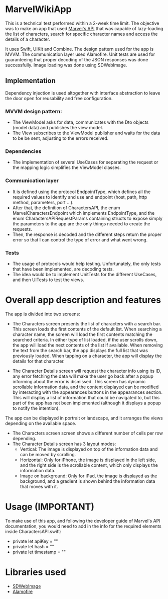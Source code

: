 # MarvelWikiApp

This is a technical test performed within a 2-week time limit. The objective was to make an app that used [Marvel's API](https://developer.marvel.com/docs) that was capable of lazy-loading the list of characters, search for specific character names and access the details of a character. 

It uses Swift, UIKit and Combine. 
The design pattern used for the app is MVVM. 
The communication layer used Alamofire.
Unit tests are used for guaranteeing that proper decoding of the JSON responses was done successfully.
Image loading was done using SDWebImage.

## Implementation

Dependency injection is used altogether with interface abstraction to leave the door open for reusability and free configuration.

### MVVM design pattern:
- The ViewModel asks for data, communicates with the Dto objects (model data) and publishes the view model.
- The View subscribes to the ViewModel publisher and waits for the data to be be sent, adjusting to the errors received. 

### Dependencies
- The implementation of several UseCases for separating the request or the mapping logic simplifies the ViewModel classes.

### Communication layer
- It is defined using the protocol EndpointType, which defines all the required values to identify and use and endpoint (host, path, http method, parameters, port ...).
- After that, the definition of CharactersAPI, the enum MarvelCharactersEndpoint which implements EndpointType, and the enum CharactersAPIRequestParams containing structs to expose simply the parameters to the app are the only things needed to create the requests.
- Then, the response is decoded and the different steps return the proper error so that I can control the type of error and what went wrong.

### Tests
- The usage of protocols would help testing. Unfortunately, the only tests that have been implemented, are decoding tests.
- The idea would be to implement UnitTests for the different UseCases, and then UITests to test the views.

# Overall app description and features

The app is divided into two screens:
  - The Characters screen presents the list of characters with a search bar. This screen loads the first contents of the default list. When searching a character name, the screen will load the first contents matching the searched criteria. In either type of list loaded, if the user scrolls down, the app will load the next contents of the list if available.
    When removing the text from the search bar, the app displays the full list that was previously loaded. 
    When tapping on a character, the app will display the details for that character.
    
  - The Character Details screen will request the character info using its ID, any error fetching the data will make the user go back after a popup informing about the error is dismissed. 
    This screen has dynamic scrollable information data, and the content displayed can be modified by interacting with the appearances buttons in the appearances section. This will display a list of information that could be navigated to, but this part of the app has not been implemented (although it displays a popup to notify the intention).

The app can be displayed in portrait or landscape, and it arranges the views depending on the available space.
  - The Characters screen screen shows a different number of cells per row depending.
  - The Character Details screen has 3 layout modes:
      - Vertical: The image is displayed on top of the information data and can be moved by scrolling.
      - Horizontal: Only for iPhone, the image is displayed in the left side, and the right side is the scrollable content, which only displays the information data.
      - Image on background: Only for iPad, the image is displayed as the background, and a gradient is shown behind the information data that moves with it.

# Usage (IMPORTANT)

To make use of this app, and following the developer guide of Marvel's API documentation, you would need to add in the info for the required elements inside CharactersAPI.swift:
- private let apiKey = ""
- private let hash = ""
- private let timestamp = ""

# Libraries used

- [SDWebImage](https://github.com/SDWebImage/SDWebImage)
- [Alamofire](https://github.com/Alamofire/Alamofire)
